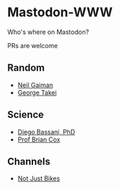 # Mastodon-WWW
Who's where on Mastodon?

PRs are welcome

## Random
- [Neil Gaiman](https://universeodon.com/@neilhimself@mastodon.social)
- [George Takei](https://universeodon.com/@georgetakei)

## Science
- [Diego Bassani, PhD](https://mstdn.science/@dgbassani)
- [Prof Brian Cox](https://universeodon.com/@profbriancox)

## Channels
- [Not Just Bikes](https://social.notjustbikes.com/@notjustbikes)
